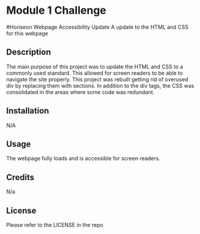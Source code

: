 # Module 1 Challenge
#Horiseon Webpage Accessibility Update
A update to the HTML and CSS for this webpage

## Description

The main purpose of this project was to update the HTML and CSS to a commonly used standard. This allowed for screen readers to be able to navigate the site properly. This project was rebuilt getting rid of overused div by replacing them with sections. In addition to the div tags, the CSS was consolidated in the areas where some code was redundant. 

## Installation

N/A

## Usage
The webpage fully loads and is accessible for screen readers. 

## Credits

N/a

## License

Please refer to the LICENSE in the repo
